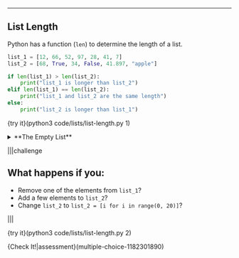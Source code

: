 ----------

## List Length

Python has a function (`len`) to determine the length of a list. 

```python
list_1 = [12, 66, 52, 97, 28, 41, 7]
list_2 = [68, True, 34, False, 41.897, "apple"]

if len(list_1) > len(list_2):
    print("list_1 is longer than list_2")
elif len(list_1) == len(list_2):
    print("list_1 and list_2 are the same length")
else:
    print("list_2 is longer than list_1")
```

{try it}(python3 code/lists/list-length.py 1)

<details><summary>**The Empty List**</summary>We already talked about the empty list, `[]`. It is a list with no elements. You can define an empty list with code if `len(my_list) == 0` is true, then the list is an empty list.</details>

|||challenge
## What happens if you:
* Remove one of the elements from `list_1`?
* Add a few elements to `list_2`?
* Change `list_2` to `list_2 = [i for i in range(0, 20)]`?

|||

{try it}(python3 code/lists/list-length.py 2)

{Check It!|assessment}(multiple-choice-1182301890)

